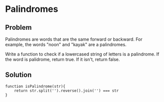# Palindromes

## Problem

Palindromes are words that are the same forward or backward. For example, 
the words "noon" and "kayak" are a palindromes.
 
Write a function to check if a lowercased string of letters is a palindrome. 
If the word is palidrome, return true. If it isn't, return false. 

## Solution

```
function isPalindrome(str){
    return str.split('').reverse().join('') === str
}
```

